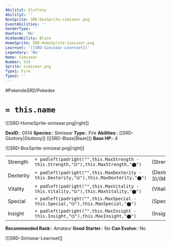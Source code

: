 ```yaml
---
Ability1: Gluttony
Ability2: ''
BoxSprite: SRD-BoxSprite-simisear.png
EventAbilities: ''
GenderType: ''
HasForm: 'No'
HiddenAbility: Blaze
HomeSprite: SRD-HomeSprite-simisear.png
Learnset: '[[SRD-Simisear-Learnset]]'
Legendary: 'No'
Name: Simisear
Number: 514
Sprite: simisear.png
Type1: Fire
Type2: ''
---
```


#PokeroleSRD/Pokedex

# `= this.name`

![[SRD-HomeSprite-simisear.png|right]]

**DexID**:: 0514
**Species**:: Simisear
**Type**:: Fire
**Abilities**:: [[SRD-Gluttony|Gluttony]] ([[SRD-Blaze|Blaze]])
**Base HP**:: 4

![[SRD-BoxSprite-simisear.png|right]]

|           |                                                                                        |                                          |
| --------- | -------------------------------------------------------------------------------------- | ---------------------------------------- |
| Strength  | `= padleft(padright("",this.MaxStrength - this.Strength,"⭘"),this.MaxStrength,"⬤")`    | (Strength::3)/(MaxStrength::6)   |
| Dexterity | `= padleft(padright("",this.MaxDexterity - this.Dexterity,"⭘"),this.MaxDexterity,"⬤")` | (Dexterity:: 3)/(MaxDexterity::6) |
| Vitality  | `= padleft(padright("",this.MaxVitality - this.Vitality,"⭘"),this.MaxVitality,"⬤")`    | (Vitality::2)/(MaxVitality::4)   |
| Special   | `= padleft(padright("",this.MaxSpecial - this.Special,"⭘"),this.MaxSpecial,"⬤")`       | (Special::3)/(MaxSpecial::6)     |
| Insight   | `= padleft(padright("",this.MaxInsight - this.Insight,"⭘"),this.MaxInsight,"⬤")`       | (Insight::2)/(MaxInsight::4)     |

**Recommended Rank**:: Amateur
**Good Starter**:: No
**Can Evolve**:: No

![[SRD-Simisear-Learnset]]